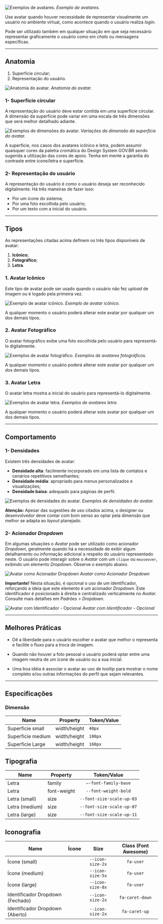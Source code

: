 [version]: # (2.0.2)

![Exemplos de avatares.](imagens/avatar-diretriz.png)
*Exemplo de avatares.*

Use avatar quando houver necessidade de representar visualmente um usuário no ambiente virtual, como acontece quando o usuário realiza *login*.

Pode ser utilizado também em qualquer situação em que seja necessário representar graficamente o usuário como em *chats* ou mensagens específicas.

---

## Anatomia

1. Superfície circular;
2. Representação do usuário.

![Anatomia do avatar.](imagens/avatar-anatomia.png)
*Anatomia do avatar.*

### 1- Superfície circular

A representação do usuário deve estar contida em uma superfície circular. A dimensão da superfície pode variar em uma escala de três dimensões que será melhor detalhado adiante.

![Exemplos de dimensões do avatar.](imagens/superficie.png)
*Variações da dimensão da superfície do avatar.*

A superfície, nos casos dos avatares icônico e letra, podem assumir quaisquer cores da paletra cromática do Design System GOV.BR sendo sugerida a utilização das cores de apoio. Tenha em mente a garantia do contraste entre ícone/letra e superfície.

### 2- Representação do usuário

A representação do usuário é como o usuário deseja ser reconhecido digitalmente. Há três maneiras de fazer isso:

- Por um ícone do sistema;
- Por uma foto escolhida pelo usuário;
- Por um texto com a inicial do usuário.

---

## Tipos

As representações citadas acima definem os três tipos disponíveis de avatar:

1. **Icônico**;
2. **Fotográfico**;
3. **Letra**.

### 1. Avatar Icônico

Este tipo de avatar pode ser usado quando  o usuário não fez *upload* de imagem ou é logado pela primeira vez.

![Exemplo de avatar icônico.](imagens/avatar-iconico.png)
*Exemplo de avatar icônico.*

A qualquer momento o usuário poderá alterar este avatar por qualquer um dos demais tipos.

### 2. Avatar Fotográfico

O avatar fotográfico exibe uma foto escolhida pelo usuário para representá-lo digitalmente.

![Exemplos de avatar fotográfico.](imagens/avatar-fotografico.png)
*Exemplos de avatares fotográficos.*

A qualquer momento o usuário poderá alterar este avatar por qualquer um dos demais tipos.

### 3. Avatar Letra

O avatar letra mostra a inicial do usuário para representá-lo digitalmente.

![Exemplos de avatar letra.](imagens/avatar-letra.png)
*Exemplos de avatares letra.*

A qualquer momento o usuário poderá alterar este avatar por qualquer um dos demais tipos.

---

## Comportamento

### 1- Densidades

Existem três densidades de avatar:

- **Densidade alta**: facilmente incorporado em uma lista de contatos e cenários repetitivos semelhantes;
- **Densidade média**: apropriado para menus personalizados e visualizações;
- **Densidade baixa**: adequado para páginas de perfil.

![Exemplos de densidades do avatar.](imagens/avatar-scale.png)
*Exemplos de densidades do avatar.*

**Atenção:** Apesar das sugestões de uso citados acima, o designer ou desenvolvedor deve contar com bom senso ao optar pela dimensão que melhor se adapta ao *layout* planejado.

### 2- Acionador *Dropdown*

Em algumas situações o *Avatar* pode ser utilizado como acionador *Dropdown*, geralmente quando há a necessidade de exibir algum detalhamento ou informação adicional a respeito do usuário representado neste. O usuário pode interagir sobre o *Avatar* com um `clique` ou `mouseover`, exibindo um elemento *Dropdown*. Observe o exemplo abaixo.

![Avatar como Acionador Dropdown](imagens/avatar-trigger-01.png)
*Avatar como Acionador Dropdown*

**Importante!** Nesta situação, é opcional o uso de um identificador, reforçando a ideia que este elemento é um acionador *Dropdown*. Este identificador é posicionado à direita e centralizado verticalmente no *Avatar*. Consulte mais detalhes em *Padrões > Dropdown*.

![Avatar com Identificador - Opcional](imagens/avatar-trigger-02.png)
*Avatar com Identificador - Opcional*

---

## Melhores Práticas

- Dê a liberdade para o usuário escolher o avatar que melhor o representa e facilite o fluxo para a troca de imagem.

- Quando não houver a foto pessoal o usuário poderá optar entre uma imagem neutra de um ícone de usuário ou a sua inicial.

- Uma boa idéia é associar o avatar ao uso de *tooltip* para mostrar o nome completo e/ou outras informações do perfil que sejam relevantes.

---

## Especificações

### Dimensão

| Name              | Property     | Token/Value |
| ----------------- | ------------ | ----------- |
| Superficie small  | width/height | `40px`      |
| Superficie medium | width/height | `100px`     |
| Superficie Large  | width/height | `160px`     |

## Tipografia

| Name           | Property    |        Token/Value        |
| -------------- | ----------- | :-----------------------: |
| Letra          | family      |   `–-font-family-base`    |
| Letra          | font-weight |   `--font-weight-bold`    |
| Letra (small)  | size        | `--font-size-scale-up-03` | `--font-weight-bold` |
| Letra (medium) | size        | `--font-size-scale-up-07` | `--font-weight-bold` |
| Letra (large)  | size        | `--font-size-scale-up-11` | `--font-weight-bold` |

## Iconografia

| Name                             |               Ícone               |       Size       | Class (Font Awesome) |
| -------------------------------- | :-------------------------------: | :--------------: | :------------------: |
| Ícone (small)                    |    <i class="fas fa-user"></i>    | `--icon-size-2x` |      `fa-user`       |
| Ícone (medium)                   |    <i class="fas fa-user"></i>    | `--icon-size-5x` |      `fa-user`       |
| Ícone (large)                    |    <i class="fas fa-user"></i>    | `--icon-size-8x` |      `fa-user`       |
| Identificador Dropdown (Fechado) | <i class="fas fa-caret-down"></i> | `--icon-size-2x` |   `fa-caret-down`    |
| Identificador Dropdown (Aberto)  |  <i class="fas fa-caret-up"></i>  | `--icon-size-2x` |    `fa-caret-up`     |
